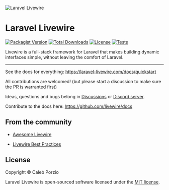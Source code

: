 ![Laravel Livewire](https://avatars.githubusercontent.com/u/51960834?s=100)
# Laravel Livewire
[![Packagist Version](https://img.shields.io/packagist/v/livewire/livewire)](https://packagist.org/packages/livewire/livewire)
[![Total Downloads](https://img.shields.io/packagist/dt/livewire/livewire)](https://packagist.org/packages/livewire/livewire)
[![License](https://img.shields.io/packagist/l/livewire/livewire)](https://packagist.org/packages/livewire/livewire)
[![Tests](https://github.com/livewire/livewire/actions/workflows/test.yml/badge.svg)](https://github.com/livewire/livewire/actions/workflows/test.yml)

Livewire is a full-stack framework for Laravel that makes building dynamic interfaces simple, without leaving the comfort of Laravel.

---
See the docs for everything: https://laravel-livewire.com/docs/quickstart

All contributions are welcomed! (but please start a discussion to make sure the PR is warranted first)

Ideas, questions and bugs belong in [Discussions](https://github.com/livewire/livewire/discussions) or [Discord server](https://discord.gg/livewire).

Contribute to the docs here: https://github.com/livewire/docs

## From the community

- [Awesome Livewire](https://github.com/ariaieboy/awesome-livewire)

- [Livewire Best Practices](https://github.com/michael-rubel/livewire-best-practices)


## License

Copyright © Caleb Porzio

Laravel Livewire is open-sourced software licensed under the [MIT license](LICENSE.md).

